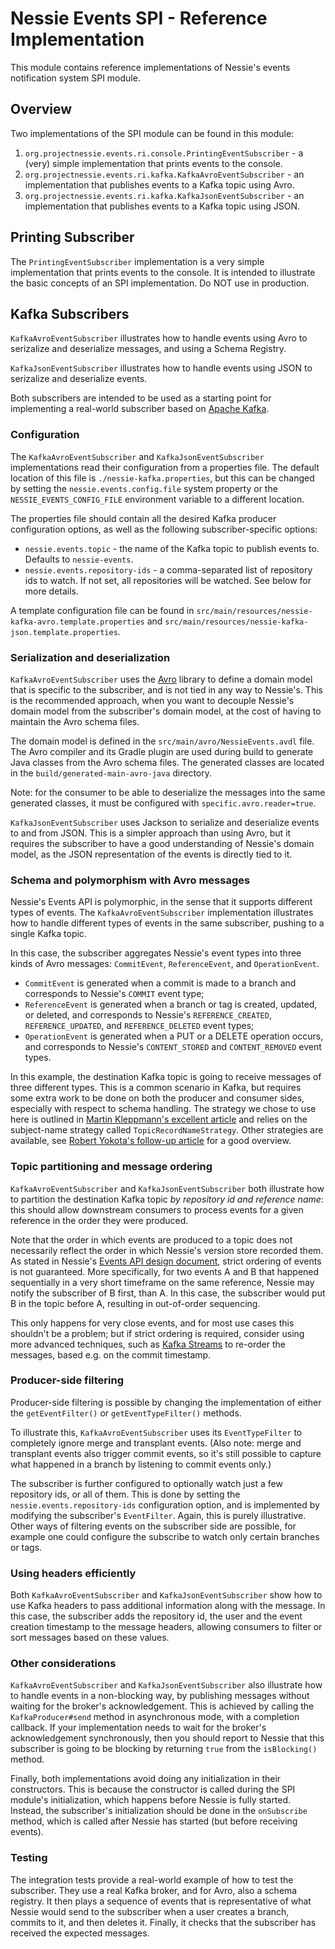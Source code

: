 # Nessie Events SPI - Reference Implementation

This module contains reference implementations of Nessie's events notification system SPI module.

## Overview

Two implementations of the SPI module can be found in this module:

1. `org.projectnessie.events.ri.console.PrintingEventSubscriber` - a (very) simple implementation 
   that prints events to the console.
2. `org.projectnessie.events.ri.kafka.KafkaAvroEventSubscriber` - an implementation that publishes 
   events to a Kafka topic using Avro.
3. `org.projectnessie.events.ri.kafka.KafkaJsonEventSubscriber` - an implementation that publishes 
   events to a Kafka topic using JSON.

## Printing Subscriber

The `PrintingEventSubscriber` implementation is a very simple implementation that prints events to the console. It is
intended to illustrate the basic concepts of an SPI implementation. Do NOT use in production.

## Kafka Subscribers

`KafkaAvroEventSubscriber` illustrates how to handle events using Avro to serizalize and deserialize messages, 
and using a Schema Registry.

`KafkaJsonEventSubscriber` illustrates how to handle events using JSON to serizalize and deserialize events. 

Both subscribers are intended to be used as a starting point for implementing a real-world subscriber based on 
[Apache Kafka](https://kafka.apache.org/).

### Configuration

The `KafkaAvroEventSubscriber` and `KafkaJsonEventSubscriber` implementations read their
configuration from a properties file. The default location of this file is
`./nessie-kafka.properties`, but this can be changed by setting the `nessie.events.config.file`
system property or the `NESSIE_EVENTS_CONFIG_FILE` environment variable to a different location.

The properties file should contain all the desired Kafka producer configuration options, as well as the following
subscriber-specific options:

- `nessie.events.topic` - the name of the Kafka topic to publish events to. Defaults to `nessie-events`.
- `nessie.events.repository-ids` - a comma-separated list of repository ids to watch. If not set, all repositories will
  be watched. See below for more details.

A template configuration file can be found in `src/main/resources/nessie-kafka-avro.template.properties`
and `src/main/resources/nessie-kafka-json.template.properties`.

### Serialization and deserialization

`KafkaAvroEventSubscriber` uses the [Avro] library to define a domain model that is specific to the subscriber, and is not
tied in any way to Nessie's. This is the recommended approach, when you want to decouple Nessie's domain model
from the subscriber's domain model, at the cost of having to maintain the Avro schema files.

[Avro]:https://avro.apache.org/

The domain model is defined in the `src/main/avro/NessieEvents.avdl` file. The Avro compiler and its Gradle plugin are
used during build to generate Java classes from the Avro schema files. The generated classes are located in the
`build/generated-main-avro-java` directory.

Note: for the consumer to be able to deserialize the messages into the same generated classes, it must be configured
with `specific.avro.reader=true`.

`KafkaJsonEventSubscriber` uses Jackson to serialize and deserialize events to and from JSON. This is a simpler approach
than using Avro, but it requires the subscriber to have a good understanding of Nessie's domain model, as the JSON
representation of the events is directly tied to it.

### Schema and polymorphism with Avro messages

Nessie's Events API is polymorphic, in the sense that it supports different types of events. The `KafkaAvroEventSubscriber`
implementation illustrates how to handle different types of events in the same subscriber, pushing to a single Kafka
topic.

In this case, the subscriber aggregates Nessie's event types into three kinds of Avro messages: `CommitEvent`,
`ReferenceEvent`, and `OperationEvent`.

- `CommitEvent` is generated when a commit is made to a branch and corresponds to Nessie's `COMMIT` event type;
- `ReferenceEvent` is generated when a branch or tag is created, updated, or deleted, and corresponds to Nessie's
  `REFERENCE_CREATED`, `REFERENCE_UPDATED`, and `REFERENCE_DELETED` event types;
- `OperationEvent` is generated when a PUT or a DELETE operation occurs, and corresponds to Nessie's
  `CONTENT_STORED` and `CONTENT_REMOVED` event types.

In this example, the destination Kafka topic is going to receive messages of three different types. This is a common
scenario in Kafka, but requires some extra work to be done on both the producer and consumer sides, especially with
respect to schema handling. The strategy we chose to use here is outlined in [Martin Kleppmann's excellent article] and
relies on the subject-name strategy called `TopicRecordNameStrategy`. Other strategies are available, see [Robert
Yokota's follow-up article] for a good overview.

[Martin Kleppmann's excellent article]:https://www.confluent.io/blog/put-several-event-types-kafka-topic/
[Robert Yokota's follow-up article]:https://www.confluent.io/blog/multiple-event-types-in-the-same-kafka-topic/

### Topic partitioning and message ordering

`KafkaAvroEventSubscriber` and `KafkaJsonEventSubscriber` both illustrate how to partition the destination Kafka 
topic _by repository id and reference name_: this should allow downstream consumers to process events for a given 
reference in the order they were produced.

Note that the order in which events are produced to a topic does not necessarily reflect the order in which Nessie's
version store recorded them. As stated in Nessie's [Events API design document], strict ordering of events is not
guaranteed. More specifically, for two events A and B that happened sequentially in a very short timeframe on the same
reference, Nessie may notify the subscriber of B first, than A. In this case, the subscriber would put B in the topic
before A, resulting in out-of-order sequencing.

This only happens for very close events, and for most use cases this shouldn't be a problem; but if strict ordering is
required, consider using more advanced techniques, such as [Kafka Streams] to re-order the messages, based e.g. on the
commit timestamp.

[Events API design document]:https://github.com/projectnessie/nessie/blob/nessie-0.60.1/design/events.md?plain=1#L364
[Kafka Streams]:https://kafka.apache.org/documentation/streams/

### Producer-side filtering

Producer-side filtering is possible by changing the implementation of either the `getEventFilter()` or
`getEventTypeFilter()` methods.

To illustrate this, `KafkaAvroEventSubscriber` uses its `EventTypeFilter` to completely ignore merge and transplant events.
(Also note: merge and transplant events also trigger commit events, so it's still possible to capture what happened in a
branch by listening to commit events only.)

The subscriber is further configured to optionally watch just a few repository ids, or all of them. This is done by
setting the `nessie.events.repository-ids` configuration option, and is implemented by modifying the subscriber's
`EventFilter`. Again, this is purely illustrative. Other ways of filtering events on the subscriber side are possible,
for example one could configure the subscribe to watch only certain branches or tags.

### Using headers efficiently

Both `KafkaAvroEventSubscriber` and `KafkaJsonEventSubscriber` show how to use Kafka headers to pass additional information along
with the message. In this case, the subscriber adds the repository id, the user and the event creation timestamp to the
message headers, allowing consumers to filter or sort messages based on these values.

### Other considerations

`KafkaAvroEventSubscriber` and `KafkaJsonEventSubscriber` also illustrate how to handle events in a non-blocking way, by publishing
messages without waiting for the broker's acknowledgement. This is achieved by calling the `KafkaProducer#send` method
in asynchronous mode, with a completion callback. If your implementation needs to wait for the broker's acknowledgement
synchronously, then you should report to Nessie that this subscriber is going to be blocking by returning `true` from
the `isBlocking()` method.

Finally, both implementations avoid doing any initialization in their constructors. This is because
the constructor is called during the SPI module's initialization, which happens before Nessie is fully started. Instead,
the subscriber's initialization should be done in the `onSubscribe` method, which is called after Nessie has started
(but before receiving events).

### Testing

The integration tests provide a real-world example of how to test the subscriber. They use a real
Kafka broker, and for Avro, also a schema registry. It then plays a sequence of events that is
representative of what Nessie would send to the subscriber when a user creates a branch, commits to
it, and then deletes it. Finally, it checks that the subscriber has received the expected messages.
